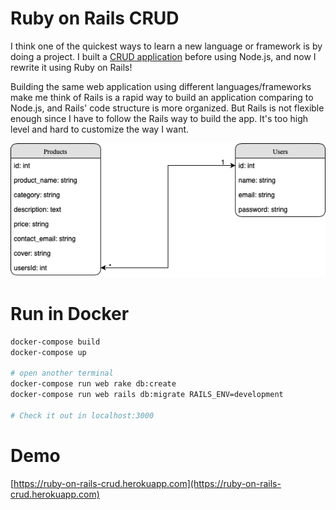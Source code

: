 # Ruby on Rails CRUD

I think one of the quickest ways to learn a new language or framework is by doing a project. I built a [CRUD application](https://github.com/jameshuanguc/crud) before using Node.js, and now I rewrite it using Ruby on Rails!

Building the same web application using different languages/frameworks make me think of Rails is a rapid way to build an application comparing to Node.js, and Rails' code structure is more organized. But Rails is not flexible enough since I have to follow the Rails way to build the app. It's too high level and hard to customize the way I want.

![Database Diagram](./dbDiagram.png)


# Run in Docker

```sh
docker-compose build
docker-compose up

# open another terminal
docker-compose run web rake db:create
docker-compose run web rails db:migrate RAILS_ENV=development

# Check it out in localhost:3000
```


# Demo

[https://ruby-on-rails-crud.herokuapp.com](https://ruby-on-rails-crud.herokuapp.com)
